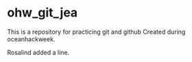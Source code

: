 # ohw_git_jea
This is a repository for practicing git and github
Created during oceanhackweek. 

Rosalind added a line. 
